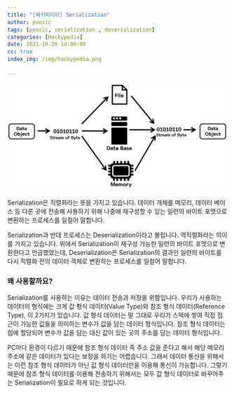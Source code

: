 ```yaml
---
title: "[해키피디아] Serialization"
author: poosic
tags: [poosic, serialization , deserialization]
categories: [Hackypedia]
date: 2021-10-29 14:00:00
cc: true
index_img: /img/hackypedia.png

---
```


![Untitled.jpg](serialization/image1.jpg)

Serialization은 직렬화라는 뜻을 가지고 있습니다. 데이터 개체를 메모리, 데이터 베이스 등 다른 곳에 전송해 사용하기 위해 나중에 재구성할 수 있는 일련의 바이트 포맷으로 변환하는 프로세스를 일컬어 말합니다.

Serialization과 반대 프로세스는 Deserialization이라고 불립니다. 역직렬화라는 의미를 가지고 있습니다. 위에서 Serialization이 재구성 가능한 일련의 바이트 포맷으로 변환한다고 언급했었는데, Deserialization은 Serialization의 결과인 일련의 바이트를 다시 직렬화 전의 데이터 객체로 변환하는 프로세스를 일컬어 말합니다.

### 왜 사용할까요?

Serialization를 사용하는 이유는 데이터 전송과 저장을 위함입니다. 우리가 사용하는 데이터의 형식에는 크게 값 형식 데이터(Value Type)와 참조 형식 데이터(Reference Type), 이 2가지가 있습니다. 값 형식 데이터는 말 그대로 우리가 스택에 쌓여 직접 접근이 가능한 값들을 의미하는 변수가 값을 담는 데이터 형식입니다. 참조 형식 데이터는 힙에 할당되어 변수가 값을 담는 대신 값이 있는 곳의 주소를 담는 데이터 형식입니다.

PC마다 환경이 다르기 때문에 참조 형식 데이터 즉 주소 값을 준다고 해서 해당 메모리 주소에 같은 데이터가 있다는 보장을 하기는 어렵습니다. 그래서 데이터 통신을 위해서는 이런 참조 형식 데이터가 아닌 값 형식 데이터만을 이용해 통신이 가능합니다. 그렇기 때문에 참조 형식 데이터를 이용해 전송하기 위해서는 모두 값 형식 데이터로 바꾸어주는 Serialization이 필요로 하게 되는 것입니다.